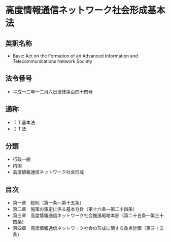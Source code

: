 # 高度情報通信ネットワーク社会形成基本法

## 英訳名称

- Basic Act on the Formation of an Advanced Information and Telecommunications Network Society

## 法令番号

- 平成一二年一二月六日法律第百四十四号

## 通称

- ＩＴ基本法
- ＩＴ法

## 分類

- 行政一般
- 内閣
- 高度情報通信ネットワーク社会形成

## 目次

- 第一章　総則（第一条―第十五条）
- 第二章　施策の策定に係る基本方針（第十六条―第二十四条）
- 第三章　高度情報通信ネットワーク社会推進戦略本部（第二十五条―第三十四条）
- 第四章　高度情報通信ネットワーク社会の形成に関する重点計画（第三十五条）
